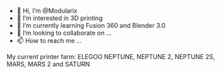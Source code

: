 - 👋 Hi, I’m @Modularix
- 👀 I’m interested in 3D printing
- 🌱 I’m currently learning Fusion 360 and Blender 3.0
- 💞️ I’m looking to collaborate on ...
- 📫 How to reach me ...

My current printer farm: ELEGOO NEPTUNE, NEPTUNE 2, NEPTUNE 2S, MARS, MARS 2 and SATURN
<!---
Modularix/Modularix is a ✨ special ✨ repository because its `README.md` (this file) appears on your GitHub profile.
You can click the Preview link to take a look at your changes.
--->
